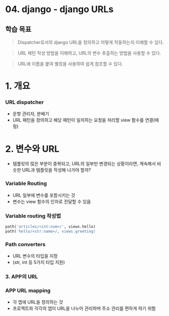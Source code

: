 # 04. django - django URLs

## 학습 목표

> Dispatcher로서의 django URL을 정의하고 어떻게 작동하는지 이해할 수 있다.

> URL 패턴 작성 방법을 이해하고, URL의 변수 추출하는 방법을 사용할 수 있다.

> URL에 이름을 붙여 별칭을 사용하여 쉽게 참조할 수 있다.

# 1. 개요

### URL dispatcher
- 운항 관리자, 분배기
- URL 패턴을 정의하고 해당 패턴이 일치하는 요청을 처리할 view 함수를 연결(매핑)

# 2. 변수와 URL
- 템플릿의 많은 부분이 중복되고, URL의 일부만 변경되는 상황이라면, 계속해서 비슷한 URL과 템플릿을 작성해 나가야 할까?

### Variable Routing
- URL 일부에 변수를 포함시키는 것
- 변수는 view 함수의 인자로 전달할 수 있음

### Variable routing 작성법

``` Python
path('articles/<int:num>/', views.hello)
path('hello/<str:name>/, views.greeting)
```

### Path converters
- URL 변수의 타입을 지정
- (str, int 등 5가지 타입 지원)

### 3. APP의 URL

### APP URL mapping
- 각 앱에 URL을 정의하는 것
- 프로젝트와 각각의 앱이 URL을 나누어 관리하며 주소 관리를 편하게 하기 위함

